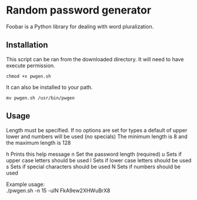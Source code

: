 # Random password generator

Foobar is a Python library for dealing with word pluralization.

## Installation

This script can be ran from the downloaded directory. It will need to have execute permission.

```shell
chmod +x pwgen.sh
```
It can also be installed to your path.
```
mv pwgen.sh /usr/bin/pwgen
```

## Usage
Length must be specified.
If no options are set for types a default of upper lower and numbers will be used (no specials)
The minimum length is 8 and the maximum length is 128

h     Prints this help message
n     Set the password length (required)
u     Sets if upper case letters should be used
l     Sets if lower case letters should be used
s     Sets if special characters should be used
N     Sets if numbers should be used

Example usage:\
./pwgen.sh -n 15 -ulN
FkA9ew2XHWuBrX8
